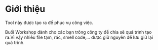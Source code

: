# Giới thiệu
Tool này được tạo ra để phục vụ công việc.

Buổi Workshop dành cho các bạn trông công ty để chia sẽ quá trình tạo ra.Vì vậy nhiều file tạm, rác, smell code,… được giữ nguyên để lưu giữ lại quá trình.
